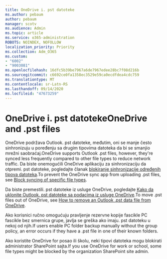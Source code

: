 ```yaml
---
title: OneDrive i. pst datoteke
ms.author: pebaum
author: pebaum
manager: scotv
ms.audience: Admin
ms.topic: article
ms.service: o365-administration
ROBOTS: NOINDEX, NOFOLLOW
localization_priority: Priority
ms.collection: Adm_O365
ms.custom:
- "6002"
- "9003081"
ms.openlocfilehash: 16dfc5b39be7967a6de7967edee28bc7f08d216b
ms.sourcegitcommit: c6692ce0fa1358ec3529e59ca0ecdfdea4cdc759
ms.translationtype: MT
ms.contentlocale: sr-Latn-RS
ms.lasthandoff: 09/14/2020
ms.locfileid: "47673259"
---
```

# <a name="onedrive-and-pst-files"></a><span data-ttu-id="9184e-102">OneDrive i. pst datoteke</span><span class="sxs-lookup"><span data-stu-id="9184e-102">OneDrive and .pst files</span></span> 

<span data-ttu-id="9184e-103">OneDrive podržava Outlook. pst datoteke, međutim, oni se manje često sinhronizuju u poređenju sa drugim tipovima datoteka da bi se smanjio mrežni saobraćaj.</span><span class="sxs-lookup"><span data-stu-id="9184e-103">OneDrive supports Outlook .pst files, however, they're synced less frequently compared to other file types to reduce network traffic.</span></span> <span data-ttu-id="9184e-104">Da biste onemogućili OneDrive aplikaciju za sinhronizaciju da otpremi. pst datoteke, pogledajte članak [blokiranje sinhronizacije određenih tipova datoteka](https://docs.microsoft.com/onedrive/block-file-types).</span><span class="sxs-lookup"><span data-stu-id="9184e-104">To prevent the OneDrive sync app from uploading .pst files, see [Block syncing of specific file types](https://docs.microsoft.com/onedrive/block-file-types).</span></span> 

<span data-ttu-id="9184e-105">Da biste premestili. pst datoteke iz usluge OneDrive, pogledajte [Kako da uklonite Outlook. pst datoteke sa podacima iz usluge OneDrive](https://support.microsoft.com/office/how-to-remove-an-outlook-pst-data-file-from-onedrive-b6b9e522-59bd-40f7-949f-168d0aa9b38e).</span><span class="sxs-lookup"><span data-stu-id="9184e-105">To move .pst files out of OneDrive, see [How to remove an Outlook .pst data file from OneDrive](https://support.microsoft.com/office/how-to-remove-an-outlook-pst-data-file-from-onedrive-b6b9e522-59bd-40f7-949f-168d0aa9b38e).</span></span> 

<span data-ttu-id="9184e-106">Ako korisnici ručno omogućuju pravljenje rezervne kopije fascikle PC fascikle bez smernica grupe, javlja se greška ako imaju. pst datoteku u nekoj od njih.</span><span class="sxs-lookup"><span data-stu-id="9184e-106">If users enable PC folder backup manually without the group policy, an error occurs if they have a .pst file in one of their known folders.</span></span>

<span data-ttu-id="9184e-107">Ako koristite OneDrive for posao ili školu, neki tipovi datoteka mogu blokirati administrator SharePoint sajta.</span><span class="sxs-lookup"><span data-stu-id="9184e-107">If you use OneDrive for work or school, some file types might be blocked by the organization SharePoint site admin.</span></span>